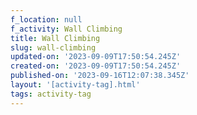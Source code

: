 ```yaml
---
f_location: null
f_activity: Wall Climbing
title: Wall Climbing
slug: wall-climbing
updated-on: '2023-09-09T17:50:54.245Z'
created-on: '2023-09-09T17:50:54.245Z'
published-on: '2023-09-16T12:07:38.345Z'
layout: '[activity-tag].html'
tags: activity-tag
---
```



